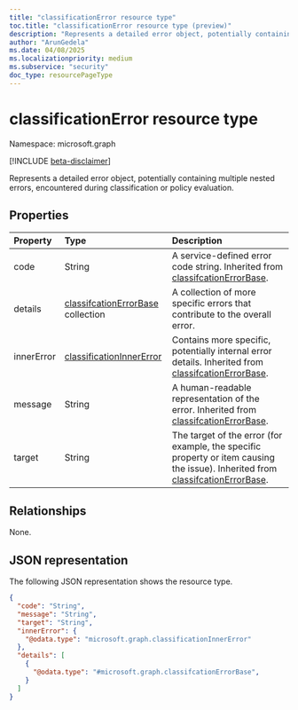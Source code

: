 ```yaml
---
title: "classificationError resource type"
toc.title: "classificationError resource type (preview)"
description: "Represents a detailed error object, potentially containing multiple nested errors, encountered during classification or policy evaluation."
author: "ArunGedela"
ms.date: 04/08/2025
ms.localizationpriority: medium
ms.subservice: "security"
doc_type: resourcePageType
---
```


# classificationError resource type

Namespace: microsoft.graph

[!INCLUDE [beta-disclaimer](../../includes/beta-disclaimer.md)]

Represents a detailed error object, potentially containing multiple nested errors, encountered during classification or policy evaluation.

## Properties

| Property | Type                                                                                                       | Description                                                   |
| :------- | :--------------------------------------------------------------------------------------------------------- | :------------------------------------------------------------ |
| code       | String                                                                                           | A service-defined error code string. Inherited from [classifcationErrorBase](../resources/classifcationerrorbase.md).|
| details  | [classifcationErrorBase](../resources/classifcationerrorbase.md) collection | A collection of more specific errors that contribute to the overall error.|
| innerError | [classificationInnerError](../resources/classificationinnererror.md) | Contains more specific, potentially internal error details. Inherited from [classifcationErrorBase](../resources/classifcationerrorbase.md). |
| message    | String                                                                                           | A human-readable representation of the error. Inherited from [classifcationErrorBase](../resources/classifcationerrorbase.md). |
| target     | String                                                                                           | The target of the error (for example, the specific property or item causing the issue). Inherited from [classifcationErrorBase](../resources/classifcationerrorbase.md). |

## Relationships

None.

## JSON representation

The following JSON representation shows the resource type.
<!-- {
  "blockType": "resource",
  "@odata.type": "microsoft.graph.classificationError",
  "baseType": "microsoft.graph.classifcationErrorBase",
  "openType": false
}-->
``` json
{
  "code": "String",
  "message": "String",
  "target": "String",
  "innerError": {
    "@odata.type": "microsoft.graph.classificationInnerError"
  },
  "details": [
    {
      "@odata.type": "#microsoft.graph.classifcationErrorBase",
    }
  ]
}
```

